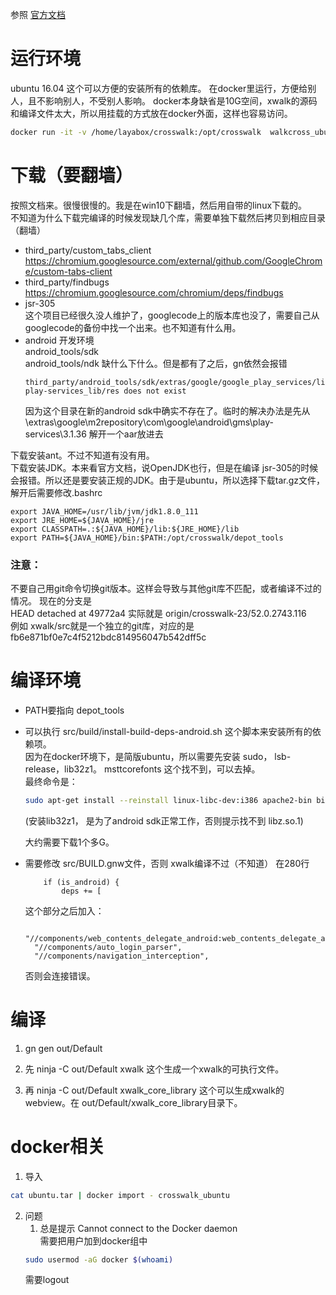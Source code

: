 
参照 [官方文档](https://crosswalk-project.org/contribute/building_crosswalk/android_build.html)

#  运行环境
ubuntu 16.04 这个可以方便的安装所有的依赖库。
在docker里运行，方便给别人，且不影响别人，不受别人影响。
docker本身缺省是10G空间，xwalk的源码和编译文件太大，所以用挂载的方式放在docker外面，这样也容易访问。
```bash
docker run -it -v /home/layabox/crosswalk:/opt/crosswalk  walkcross_ubuntu /bin/bash
```
    

#  下载（要翻墙）
按照文档来。很慢很慢的。我是在win10下翻墙，然后用自带的linux下载的。  
不知道为什么下载完编译的时候发现缺几个库，需要单独下载然后拷贝到相应目录（翻墙） 

* third_party/custom_tabs_client  
    https://chromium.googlesource.com/external/github.com/GoogleChrome/custom-tabs-client  
* third_party/findbugs    
    https://chromium.googlesource.com/chromium/deps/findbugs
* jsr-305  
    这个项目已经很久没人维护了，googlecode上的版本库也没了，需要自己从googlecode的备份中找一个出来。也不知道有什么用。
* android 开发环境  
    android_tools/sdk  
    android_tools/ndk
    缺什么下什么。但是都有了之后，gn依然会报错
    ```
    third_party/android_tools/sdk/extras/google/google_play_services/libproject/google-play-services_lib/res does not exist
    ```  
    因为这个目录在新的android sdk中确实不存在了。临时的解决办法是先从\extras\google\m2repository\com\google\android\gms\play-services\3.1.36 解开一个aar放进去
    
下载安装ant。不过不知道有没有用。  
下载安装JDK。本来看官方文档，说OpenJDK也行，但是在编译 jsr-305的时候会报错。所以还是要安装正规的JDK。由于是ubuntu，所以选择下载tar.gz文件，解开后需要修改.bashrc
```
export JAVA_HOME=/usr/lib/jvm/jdk1.8.0_111
export JRE_HOME=${JAVA_HOME}/jre
export CLASSPATH=.:${JAVA_HOME}/lib:${JRE_HOME}/lib
export PATH=${JAVA_HOME}/bin:$PATH:/opt/crosswalk/depot_tools

```

### 注意：
不要自己用git命令切换git版本。这样会导致与其他git库不匹配，或者编译不过的情况。
现在的分支是  
HEAD detached at 49772a4
实际就是 origin/crosswalk-23/52.0.2743.116  
例如 xwalk/src就是一个独立的git库，对应的是
fb6e871bf0e7c4f5212bdc814956047b542dff5c

# 编译环境
* PATH要指向 depot_tools
* 可以执行 src/build/install-build-deps-android.sh 这个脚本来安装所有的依赖项。  
 因为在docker环境下，是简版ubuntu，所以需要先安装 sudo， lsb-release，lib32z1。
 msttcorefonts 这个找不到，可以去掉。  
 最终命令是：  
    ```bash
    sudo apt-get install --reinstall linux-libc-dev:i386 apache2-bin bison cdbs curl devscripts dpkg-dev elfutils fakeroot flex fonts-indic fonts-thai-tlwg g++ g++-5-multilib git-core git-svn gperf language-pack-da language-pack-fr language-pack-he language-pack-zh-hant lib32gcc1 lib32stdc++6 libapache2-mod-php7.0 libasound2 libasound2-dev libatk1.0-0 libav-tools libbluetooth-dev libbrlapi-dev libbrlapi0.6 libbz2-1.0 libbz2-dev libc6 libc6-i386 libcairo2 libcairo2-dev libcap-dev libcap2 libcups2 libcups2-dev libcurl4-gnutls-dev libdrm-dev libelf-dev libexpat1 libffi-dev libffi6 libfontconfig1 libfreetype6 libgbm-dev libgconf2-dev libgl1-mesa-dev libgles2-mesa-dev libglib2.0-0 libglib2.0-dev libglu1-mesa-dev libgnome-keyring-dev libgnome-keyring0 libgtk2.0-0 libgtk2.0-dev libjpeg-dev libkrb5-dev libnspr4 libnspr4-dev libnss3 libnss3-dev libpam0g libpam0g-dev libpango1.0-0 libpci-dev libpci3 libpcre3 libpixman-1-0 libpng12-0 libpulse-dev libpulse0 libsctp-dev libspeechd-dev libspeechd2 libsqlite3-0 libsqlite3-dev libssl-dev libstdc++6 libudev-dev libudev1 libwww-perl libx11-6 libxau6 libxcb1 libxcomposite1 libxcursor1 libxdamage1 libxdmcp6 libxext6 libxfixes3 libxi6 libxinerama1 libxkbcommon-dev libxrandr2 libxrender1 libxslt1-dev libxss-dev libxt-dev libxtst-dev libxtst6 mesa-common-dev openbox patch perl php7.0-cgi pkg-config python python-cherrypy3 python-crypto python-dev python-numpy python-opencv python-openssl python-psutil python-yaml realpath rpm ruby subversion ttf-dejavu-core wdiff zip zlib1g
    ```  
    (安装lib32z1， 是为了android sdk正常工作，否则提示找不到 libz.so.1)

    大约需要下载1个多G。

* 需要修改 src/BUILD.gnw文件，否则 xwalk编译不过（不知道）
    在280行
    ``` 
        if (is_android) {
            deps += [
    ```  
    这个部分之后加入：
    ```
      "//components/web_contents_delegate_android:web_contents_delegate_android",
      "//components/auto_login_parser",
      "//components/navigation_interception",    
    ```
    否则会连接错误。

# 编译
1. gn gen out/Default 

2. 先 ninja -C out/Default xwalk
    这个生成一个xwalk的可执行文件。
3. 再 ninja -C out/Default xwalk_core_library 
    这个可以生成xwalk的webview。在 out/Default/xwalk_core_library目录下。

# docker相关
1. 导入
```bash
cat ubuntu.tar | docker import - crosswalk_ubuntu
```

2. 问题
    1. 总是提示 Cannot connect to the Docker daemon  
    需要把用户加到docker组中  
    ```bash
    sudo usermod -aG docker $(whoami)
    ```
    需要logout
